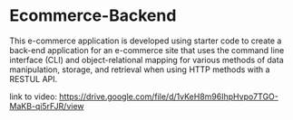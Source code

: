 # Ecommerce-Backend
This e-commerce application is developed using starter code to create a back-end application for an e-commerce site that uses the command line interface (CLI) and object-relational mapping for various methods of data manipulation, storage, and retrieval when using HTTP methods with a RESTUL API.

link to video:
https://drive.google.com/file/d/1vKeH8m96IhpHvpo7TGO-MaKB-qi5rFJR/view
